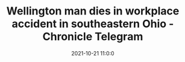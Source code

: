 ---
"title": "Wellington man dies in workplace accident in southeastern Ohio - Chronicle Telegram"
"date": "2021-10-21 11:0:0"
"feed_name": "GOOGLENEWSINDUSTRIAL"
"feed_website": "https://news.google.com/search?q=industrial%2Bincident&hl=en-US&gl=US&ceid=US:en"
"feed_rss": "https://news.google.com/rss/search?q=industrial%2Bincident&hl=en-US&gl=US&ceid=US:en"
"link": "https://chroniclet.com/news/279107/wellington-man-dies-in-workplace-accident-in-southeastern-ohio/"
"source": "{'href': 'https://chroniclet.com', 'title': 'Chronicle Telegram'}"
"file": "_posts/2021-1-1-951e16b8f33bf3b80840da25905325515905ec75.md"
"accident": "1"
"drilling": "1"
"represented_by": "0"
"dead": "1"
"injured": "0"
"arrested": "0"
"place": "southeastern ohio"
"where": "unknown site"
"causes": "unknown"
"place_uri": "unknown place"
---